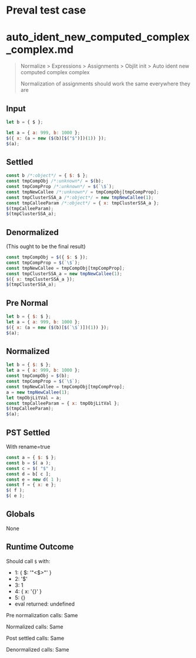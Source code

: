 # Preval test case

# auto_ident_new_computed_complex_complex.md

> Normalize > Expressions > Assignments > Objlit init > Auto ident new computed complex complex
>
> Normalization of assignments should work the same everywhere they are

## Input

`````js filename=intro
let b = { $ };

let a = { a: 999, b: 1000 };
$({ x: (a = new ($(b)[$("$")])(1)) });
$(a);
`````

## Settled


`````js filename=intro
const b /*:object*/ = { $: $ };
const tmpCompObj /*:unknown*/ = $(b);
const tmpCompProp /*:unknown*/ = $(`\$`);
const tmpNewCallee /*:unknown*/ = tmpCompObj[tmpCompProp];
const tmpClusterSSA_a /*:object*/ = new tmpNewCallee(1);
const tmpCalleeParam /*:object*/ = { x: tmpClusterSSA_a };
$(tmpCalleeParam);
$(tmpClusterSSA_a);
`````

## Denormalized
(This ought to be the final result)

`````js filename=intro
const tmpCompObj = $({ $: $ });
const tmpCompProp = $(`\$`);
const tmpNewCallee = tmpCompObj[tmpCompProp];
const tmpClusterSSA_a = new tmpNewCallee(1);
$({ x: tmpClusterSSA_a });
$(tmpClusterSSA_a);
`````

## Pre Normal


`````js filename=intro
let b = { $: $ };
let a = { a: 999, b: 1000 };
$({ x: (a = new ($(b)[$(`\$`)])(1)) });
$(a);
`````

## Normalized


`````js filename=intro
let b = { $: $ };
let a = { a: 999, b: 1000 };
const tmpCompObj = $(b);
const tmpCompProp = $(`\$`);
const tmpNewCallee = tmpCompObj[tmpCompProp];
a = new tmpNewCallee(1);
let tmpObjLitVal = a;
const tmpCalleeParam = { x: tmpObjLitVal };
$(tmpCalleeParam);
$(a);
`````

## PST Settled
With rename=true

`````js filename=intro
const a = { $: $ };
const b = $( a );
const c = $( "$" );
const d = b[ c ];
const e = new d( 1 );
const f = { x: e };
$( f );
$( e );
`````

## Globals

None

## Runtime Outcome

Should call `$` with:
 - 1: { $: '"<$>"' }
 - 2: '$'
 - 3: 1
 - 4: { x: '{}' }
 - 5: {}
 - eval returned: undefined

Pre normalization calls: Same

Normalized calls: Same

Post settled calls: Same

Denormalized calls: Same
